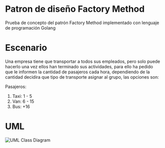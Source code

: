 # Patron de diseño Factory Method
Prueba de concepto del patrón Factory Method implementado con lenguaje de programación Golang

# Escenario
Una empresa tiene que transportar a todos sus empleados, 
pero solo puede hacerlo una vez ellos han terminado sus actividades, para ello ha pedido 
que le informen la cantidad de pasajeros cada hora, dependiendo de la cantidad decidira
que tipo de transporte asignar al grupo, las opciones son:

Pasajeros:
1. Taxi: 1 - 5
2. Van: 6 - 15
3. Bus: +16 

# UML
![UML Class Diagram](https://github.com/edcab/designpatter-factorymethod-golang/blob/master/docs/uml.svg?raw=true)
